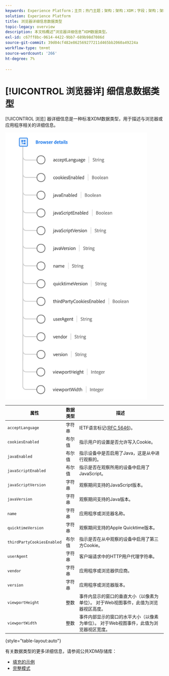 ```yaml
---
keywords: Experience Platform；主页；热门主题；架构；架构；XDM；字段；架构；架构；浏览器；浏览器详细信息；数据类型；数据类型；
solution: Experience Platform
title: 浏览器详细信息数据类型
topic-legacy: overview
description: 本文档概述“浏览器详细信息”XDM数据类型。
exl-id: c67ff8bc-0614-4422-9bb7-689b98d7086d
source-git-commit: 39d04cf482e862569277211d465bb2060a49224a
workflow-type: tm+mt
source-wordcount: '266'
ht-degree: 7%

---
```


# [!UICONTROL 浏览器详] 细信息数据类型

[!UICONTROL 浏览] 器详细信息是一种标准XDM数据类型，用于描述与浏览器或应用程序相关的详细信息。

<img src="../images/data-types/browser-details.png" width="450" /><br />

| 属性 | 数据类型 | 描述 |
| --- | --- | --- |
| `acceptLanguage` | 字符串 | IETF语言标记([RFC 5646](https://tools.ietf.org/html/rfc5646))。 |
| `cookiesEnabled` | 布尔值 | 指示用户的设置是否允许写入Cookie。 |
| `javaEnabled` | 布尔值 | 指示设备中是否启用了Java，这是从中进行观察的。 |
| `javaScriptEnabled` | 布尔值 | 指示是否在观察所用的设备中启用了JavaScript。 |
| `javaScriptVersion` | 字符串 | 观察期间支持的JavaScript版本。 |
| `javaVersion` | 字符串 | 观察期间支持的Java版本。 |
| `name` | 字符串 | 应用程序或浏览器名称。 |
| `quicktimeVersion` | 字符串 | 观察期间支持的Apple Quicktime版本。 |
| `thirdPartyCookiesEnabled` | 布尔值 | 指示是否在从中观察的设备中启用了第三方Cookie。 |
| `userAgent` | 字符串 | 客户端请求中的HTTP用户代理字符串。 |
| `vendor` | 字符串 | 应用程序或浏览器供应商。 |
| `version` | 字符串 | 应用程序或浏览器版本。 |
| `viewportHeight` | 整数 | 事件内显示的窗口的垂直大小（以像素为单位）。 对于Web视图事件，此值为浏览器视区高度。 |
| `viewportWidth` | 整数 | 事件内部显示的窗口的水平大小（以像素为单位）。 对于Web视图事件，此值为浏览器视区宽度。 |

{style=&quot;table-layout:auto&quot;}

有关数据类型的更多详细信息，请参阅公共XDM存储库：

* [填充的示例](https://github.com/adobe/xdm/blob/master/components/datatypes/browserdetails.example.1.json)
* [完整模式](https://github.com/adobe/xdm/blob/master/components/datatypes/browserdetails.schema.json)
